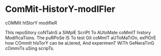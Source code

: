 # ComMit-HistorY-modIFIer
cOMMit hIStorY modifIeR

ThIs repoSitory coNTaInS a SiMplE ScriPt To AUtoMate coMmIT history ModifIcaTions. The puRPoSe IS To test Git coMmIT aUToMaTiOn, exPlOrE how COmmIt hIsTorY can be aLtered, And experimenT WiTh GeNeraTinG cOmmiTs uSing scripTs.
